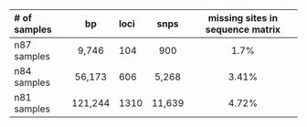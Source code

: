 | # of samples   |  bp          |  loci        |     snps     | missing sites in sequence matrix |
| :------------- | :----------: | :----------- | :----------: | :------------------------------: |
|  n87 samples   |    9,746     |     104      |     900      |               1.7%               |
|  n84 samples   |   56,173     |     606      |     5,268    |               3.41%              |
|  n81 samples   |   121,244    |     1310     |     11,639   |               4.72%              |
